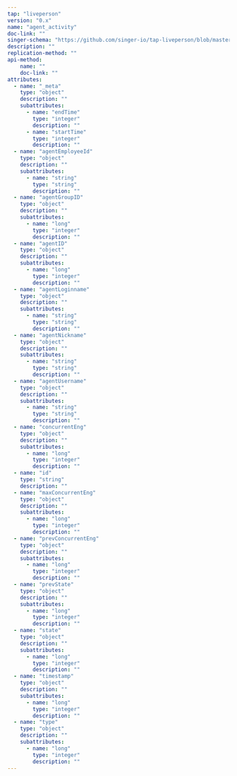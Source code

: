 ```yaml
---
tap: "liveperson"
version: "0.x"
name: "agent_activity"
doc-link: ""
singer-schema: "https://github.com/singer-io/tap-liveperson/blob/master/tap_liveperson/schemas/agent_activity.json"
description: ""
replication-method: ""
api-method:
    name: ""
    doc-link: ""
attributes:
  - name: "_meta"
    type: "object"
    description: ""
    subattributes:
      - name: "endTime"
        type: "integer"
        description: ""
      - name: "startTime"
        type: "integer"
        description: ""
  - name: "agentEmployeeId"
    type: "object"
    description: ""
    subattributes:
      - name: "string"
        type: "string"
        description: ""
  - name: "agentGroupID"
    type: "object"
    description: ""
    subattributes:
      - name: "long"
        type: "integer"
        description: ""
  - name: "agentID"
    type: "object"
    description: ""
    subattributes:
      - name: "long"
        type: "integer"
        description: ""
  - name: "agentLoginname"
    type: "object"
    description: ""
    subattributes:
      - name: "string"
        type: "string"
        description: ""
  - name: "agentNickname"
    type: "object"
    description: ""
    subattributes:
      - name: "string"
        type: "string"
        description: ""
  - name: "agentUsername"
    type: "object"
    description: ""
    subattributes:
      - name: "string"
        type: "string"
        description: ""
  - name: "concurrentEng"
    type: "object"
    description: ""
    subattributes:
      - name: "long"
        type: "integer"
        description: ""
  - name: "id"
    type: "string"
    description: ""
  - name: "maxConcurrentEng"
    type: "object"
    description: ""
    subattributes:
      - name: "long"
        type: "integer"
        description: ""
  - name: "prevConcurrentEng"
    type: "object"
    description: ""
    subattributes:
      - name: "long"
        type: "integer"
        description: ""
  - name: "prevState"
    type: "object"
    description: ""
    subattributes:
      - name: "long"
        type: "integer"
        description: ""
  - name: "state"
    type: "object"
    description: ""
    subattributes:
      - name: "long"
        type: "integer"
        description: ""
  - name: "timestamp"
    type: "object"
    description: ""
    subattributes:
      - name: "long"
        type: "integer"
        description: ""
  - name: "type"
    type: "object"
    description: ""
    subattributes:
      - name: "long"
        type: "integer"
        description: ""
---
```

